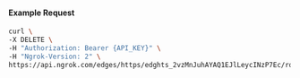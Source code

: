 <!-- Code generated for API Clients. DO NOT EDIT. -->
#### Example Request
```bash
curl \
-X DELETE \
-H "Authorization: Bearer {API_KEY}" \
-H "Ngrok-Version: 2" \
https://api.ngrok.com/edges/https/edghts_2vzMnJuhAYAQ1EJlLeycINzP7Ec/routes/edghtsrt_2vzMnIY0xtOyppbfjeC19iKLUUc/webhook_verification
